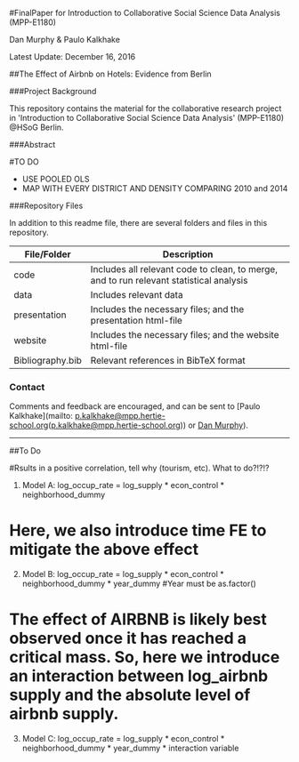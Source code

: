 #FinalPaper for Introduction to Collaborative Social Science Data Analysis (MPP-E1180)

Dan Murphy & Paulo Kalkhake

Latest Update: December 16, 2016

##The Effect of Airbnb on Hotels: Evidence from Berlin

###Project Background

This repository contains the material for the collaborative research project in 'Introduction to Collaborative Social Science Data Analysis' (MPP-E1180) @HSoG Berlin. 

###Abstract

#TO DO 
- USE POOLED OLS
- MAP WITH EVERY DISTRICT AND DENSITY COMPARING 2010 and 2014

###Repository Files

In addition to this readme file, there are several folders and files in this repository.

| File/Folder                    | Description |
| ----------------------- | --------------------- | 
| code    | Includes all relevant code to clean, to merge, and to run relevant statistical analysis | 
| data    | Includes relevant data | 
| presentation  | Includes the necessary files; and the presentation html-file  |
| website  | Includes the necessary files; and the website html-file  |
| Bibliography.bib | Relevant references in BibTeX format |

### Contact
Comments and feedback are encouraged, and can be sent to [Paulo Kalkhake](mailto: p.kalkhake@mpp.hertie-school.org(p.kalkhake@mpp.hertie-school.org)) or [Dan Murphy](mailto:danieljmurphy01@gmail.com)).


________

##To Do

#Rsults in a positive correlation, tell why (tourism, etc). What to do?!?!? 
1. Model A: log_occup_rate = log_supply * econ_control * neighborhood_dummy

# Here, we also introduce time FE to mitigate the above effect
2. Model B: log_occup_rate = log_supply * econ_control * neighborhood_dummy * year_dummy 
#Year must be as.factor()

# The effect of AIRBNB is likely best observed once it has reached a critical mass. So, here we introduce an interaction between log_airbnb supply and the absolute level of airbnb supply.
3. Model C: log_occup_rate = log_supply * econ_control * neighborhood_dummy * year_dummy * interaction variable